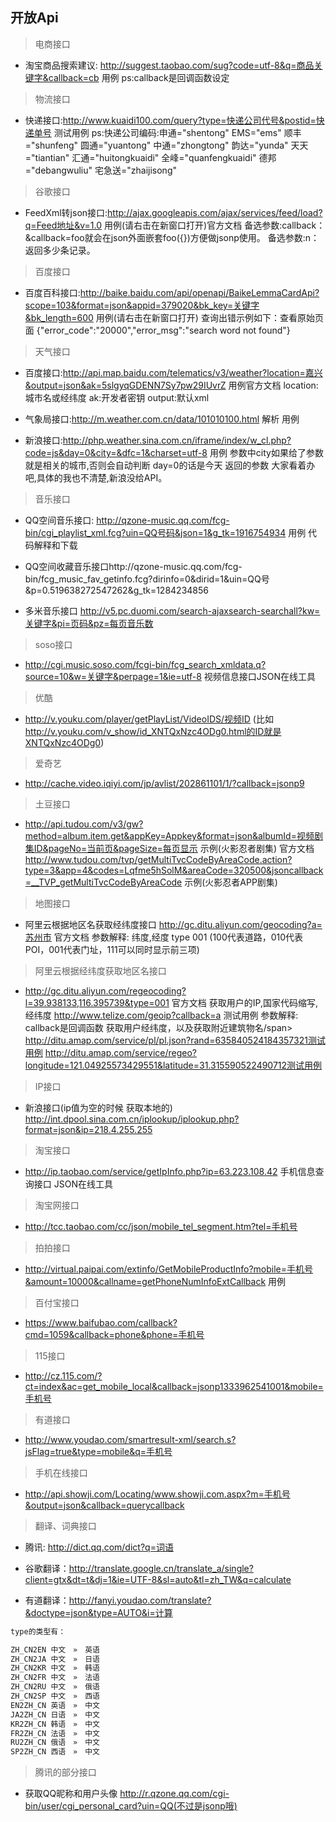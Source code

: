 ## 开放Api

> 电商接口

- 淘宝商品搜索建议: http://suggest.taobao.com/sug?code=utf-8&q=商品关键字&callback=cb 用例 
ps:callback是回调函数设定


> 物流接口

- 快递接口:http://www.kuaidi100.com/query?type=快递公司代号&postid=快递单号 测试用例 
ps:快递公司编码:申通="shentong" EMS="ems" 顺丰="shunfeng" 圆通="yuantong" 中通="zhongtong" 韵达="yunda" 天天="tiantian" 汇通="huitongkuaidi" 全峰="quanfengkuaidi" 德邦="debangwuliu" 宅急送="zhaijisong"


> 谷歌接口

- FeedXml转json接口:http://ajax.googleapis.com/ajax/services/feed/load?q=Feed地址&v=1.0 用例(请右击在新窗口打开)官方文档
备选参数:callback：&callback=foo就会在json外面嵌套foo({})方便做jsonp使用。 
备选参数:n：返回多少条记录。


> 百度接口

- 百度百科接口:http://baike.baidu.com/api/openapi/BaikeLemmaCardApi?scope=103&format=json&appid=379020&bk_key=关键字&bk_length=600
用例(请右击在新窗口打开)
查询出错示例如下：查看原始页面 {"error_code":"20000","error_msg":"search word not found"}


> 天气接口

- 百度接口:http://api.map.baidu.com/telematics/v3/weather?location=嘉兴&output=json&ak=5slgyqGDENN7Sy7pw29IUvrZ 
用例官方文档
location:城市名或经纬度 ak:开发者密钥 output:默认xml

- 气象局接口:http://m.weather.com.cn/data/101010100.html 解析 用例

- 新浪接口:http://php.weather.sina.com.cn/iframe/index/w_cl.php?code=js&day=0&city=&dfc=1&charset=utf-8 
用例
参数中city如果给了参数就是相关的城市,否则会自动判断
day=0的话是今天 
返回的参数 大家看着办吧,具体的我也不清楚,新浪没给API。


> 音乐接口

- QQ空间音乐接口: http://qzone-music.qq.com/fcg-bin/cgi_playlist_xml.fcg?uin=QQ号码&json=1&g_tk=1916754934
用例 代码解释和下载

- QQ空间收藏音乐接口http://qzone-music.qq.com/fcg-bin/fcg_music_fav_getinfo.fcg?dirinfo=0&dirid=1&uin=QQ号&p=0.519638272547262&g_tk=1284234856

- 多米音乐接口
http://v5.pc.duomi.com/search-ajaxsearch-searchall?kw=关键字&pi=页码&pz=每页音乐数


> soso接口

- http://cgi.music.soso.com/fcgi-bin/fcg_search_xmldata.q?source=10&w=关键字&perpage=1&ie=utf-8
视频信息接口JSON在线工具


> 优酷

- http://v.youku.com/player/getPlayList/VideoIDS/视频ID (比如 http://v.youku.com/v_show/id_XNTQxNzc4ODg0.html的ID就是XNTQxNzc4ODg0)

> 爱奇艺

- http://cache.video.iqiyi.com/jp/avlist/202861101/1/?callback=jsonp9

> 土豆接口

- http://api.tudou.com/v3/gw?method=album.item.get&appKey=Appkey&format=json&albumId=视频剧集ID&pageNo=当前页&pageSize=每页显示 
示例(火影忍者剧集) 官方文档
http://www.tudou.com/tvp/getMultiTvcCodeByAreaCode.action?type=3&app=4&codes=Lqfme5hSolM&areaCode=320500&jsoncallback=__TVP_getMultiTvcCodeByAreaCode 示例(火影忍者APP剧集)


> 地图接口

- 阿里云根据地区名获取经纬度接口
http://gc.ditu.aliyun.com/geocoding?a=苏州市 官方文档
参数解释: 纬度,经度 type 001 (100代表道路，010代表POI，001代表门址，111可以同时显示前三项)


> 阿里云根据经纬度获取地区名接口

- http://gc.ditu.aliyun.com/regeocoding?l=39.938133,116.395739&type=001 官方文档
获取用户的IP,国家代码缩写,经纬度
http://www.telize.com/geoip?callback=a 测试用例
参数解释: callback是回调函数
获取用户经纬度，以及获取附近建筑物名/span>
http://ditu.amap.com/service/pl/pl.json?rand=635840524184357321测试用例
http://ditu.amap.com/service/regeo?longitude=121.04925573429551&latitude=31.315590522490712测试用例


> IP接口

- 新浪接口(ip值为空的时候 获取本地的)
http://int.dpool.sina.com.cn/iplookup/iplookup.php?format=json&ip=218.4.255.255


> 淘宝接口

- http://ip.taobao.com/service/getIpInfo.php?ip=63.223.108.42
手机信息查询接口 JSON在线工具


> 淘宝网接口

- http://tcc.taobao.com/cc/json/mobile_tel_segment.htm?tel=手机号


> 拍拍接口

- http://virtual.paipai.com/extinfo/GetMobileProductInfo?mobile=手机号&amount=10000&callname=getPhoneNumInfoExtCallback 用例


> 百付宝接口

- https://www.baifubao.com/callback?cmd=1059&callback=phone&phone=手机号


> 115接口

- http://cz.115.com/?ct=index&ac=get_mobile_local&callback=jsonp1333962541001&mobile=手机号


> 有道接口

- http://www.youdao.com/smartresult-xml/search.s?jsFlag=true&type=mobile&q=手机号


> 手机在线接口

- http://api.showji.com/Locating/www.showji.com.aspx?m=手机号&output=json&callback=querycallback


> 翻译、词典接口

- 腾讯: http://dict.qq.com/dict?q=词语

- 谷歌翻译：http://translate.google.cn/translate_a/single?client=gtx&dt=t&dj=1&ie=UTF-8&sl=auto&tl=zh_TW&q=calculate
- 有道翻译：http://fanyi.youdao.com/translate?&doctype=json&type=AUTO&i=计算

``` txt
type的类型有：

ZH_CN2EN 中文　»　英语
ZH_CN2JA 中文　»　日语
ZH_CN2KR 中文　»　韩语
ZH_CN2FR 中文　»　法语
ZH_CN2RU 中文　»　俄语
ZH_CN2SP 中文　»　西语
EN2ZH_CN 英语　»　中文
JA2ZH_CN 日语　»　中文
KR2ZH_CN 韩语　»　中文
FR2ZH_CN 法语　»　中文
RU2ZH_CN 俄语　»　中文
SP2ZH_CN 西语　»　中文
```


> 腾讯的部分接口

- 获取QQ昵称和用户头像
http://r.qzone.qq.com/cgi-bin/user/cgi_personal_card?uin=QQ(不过是jsonp哦)